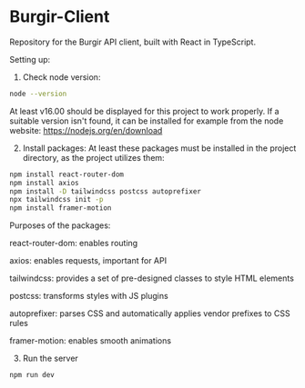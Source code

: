 # Burgir-Client
Repository for the Burgir API client, built with React in TypeScript.

Setting up:

1. Check node version:
```bash
node --version
```
At least v16.00 should be displayed for this project to work properly. If a suitable version isn't found, it can be installed for example from the node website: https://nodejs.org/en/download

2. Install packages:
At least these packages must be installed in the project directory, as the project utilizes them:
```bash
npm install react-router-dom
npm install axios
npm install -D tailwindcss postcss autoprefixer
npx tailwindcss init -p
npm install framer-motion
```
Purposes of the packages:


react-router-dom: enables routing

axios: enables requests, important for API

tailwindcss: provides a set of pre-designed classes to style HTML elements

postcss: transforms styles with JS plugins

autoprefixer: parses CSS and automatically applies vendor prefixes to CSS rules

framer-motion: enables smooth animations

3. Run the server
```bash
npm run dev
```
